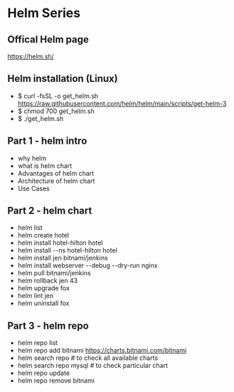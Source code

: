 # Helm Series

## Offical Helm page 

https://helm.sh/

## Helm installation (Linux)

- $ curl -fsSL -o get_helm.sh https://raw.githubusercontent.com/helm/helm/main/scripts/get-helm-3
- $ chmod 700 get_helm.sh
- $ ./get_helm.sh

## Part 1 - helm intro 

- why helm
- what is helm chart
- Advantages of helm chart
- Architecture of helm chart
- Use Cases
   
## Part 2 - helm chart 

- helm list 
- helm create hotel 
- helm install hotel-hilton hotel
- helm install --ns hotel-hilton hotel
- helm install jen bitnami/jenkins 
- helm install webserver --debug --dry-run nginx
- helm pull bitnami/jenkins 
- helm rollback jen 43
- helm upgrade fox 
- helm lint jen
- helm uninstall fox 

## Part 3 - helm repo 

- helm repo list 
- helm repo add bitnami https://charts.bitnami.com/bitnami
- helm search repo # to check all available charts 
- helm search repo mysql # to check particular chart 
- helm repo update
- helm repo remove bitnami
